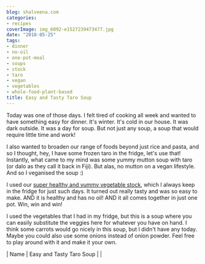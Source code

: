```yaml
---
blog: shalveena.com
categories:
- recipes
coverImage: img_6092-e1527239473477.jpg
date: "2018-05-25"
tags:
- dinner
- no-oil
- one-pot-meal
- soups
- stock
- taro
- vegan
- vegetables
- whole-food-plant-based
title: Easy and Tasty Taro Soup
---
```


Today was one of those days. I felt tired of cooking all week and wanted to have something easy for dinner. It's winter. It's cold in our house. It was dark outside. It was a day for soup. But not just any soup, a soup that would require little time and work!

I also wanted to broaden our range of foods beyond just rice and pasta, and so I thought, hey, I have some frozen taro in the fridge, let's use that! Instantly, what came to my mind was some yummy mutton soup with taro (or dalo as they call it back in Fiji). But alas, no mutton on a vegan lifestyle. And so I veganised the soup :)

I used our [super healthy and yummy vegetable stock](http://shalveena.com/2018/01/06/home-made-vegetable-stock/), which I always keep in the fridge for just such days. It turned out really tasty and was so easy to make. AND it is healthy and has no oil! AND it all comes together in just one pot. Win, win and win!

I used the vegetables that I had in my fridge, but this is a soup where you can easily substitute the veggies here for whatever you have on hand. I think some carrots would go nicely in this soup, but I didn't have any today. Maybe you could also use some onions instead of onion powder. Feel free to play around with it and make it your own.

| Name | Easy and Tasty Taro Soup |
|